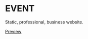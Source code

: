 # EVENT
<p>Static, professional, business website.</p> 
<a href="https://aldonalis.github.io/EVENT/">Preview</a>
